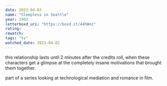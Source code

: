 ```yaml
---
date: 2023-04-03
name: "Sleepless in Seattle"
year: 1993
letterboxd_uri: "https://boxd.it/44hWnz"
rating: 
rewatch: 
tags: "tv"
watched_date: 2023-04-02
---
```


this relationship lasts until 2 minutes after the credits roll, when these characters get a glimpse at the completely insane motivations that brought them together. 

part of a series looking at technological mediation and romance in film.
